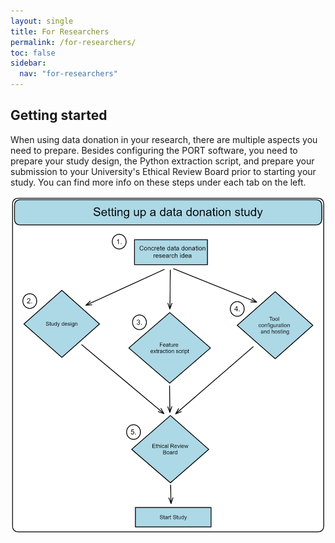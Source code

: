 ```yaml
---
layout: single
title: For Researchers
permalink: /for-researchers/
toc: false
sidebar:
  nav: "for-researchers"
---
```


## Getting started

When using data donation in your research, there are multiple aspects you need to prepare. Besides configuring the PORT software, you need to prepare your study design, the Python extraction script, and prepare your submission to your University's Ethical Review Board prior to starting your study. You can find more info on these steps under each tab on the left. 

![Figure 2: Preparing a data donation study](/assets/images/for-researchers/study_overview.png)
